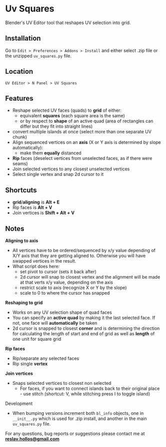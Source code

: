 Uv Squares
==
Blender's UV Editor tool that reshapes UV selection into grid.

Installation
--
Go to `Edit > Preferences > Addons > Install` and either select .zip file or the unzipped `uv_squares.py` file.

Location
--
`UV Editor > N Panel > UV Squares`

Features
--
* Reshape selected UV faces (quads) to **grid** of either:
    * equivalent **squares** (each square area is the same)
    * or by respect to **shape** of an active quad (area of rectangles can differ but they fit into straight lines)
* convert multiple islands at once (select more than one separate UV chunk)
* Align sequenced vertices on an **axis** (X or Y axis is determined by slope automatically):
    * make them **equally** distanced
* **Rip** faces (deselect vertices from unselected faces, as if there were seams)
* Join selected vertices to any closest unselected vertices
* Select single vertex and snap 2d cursor to it

Shortcuts
--
* **grid**/**aligning** is **Alt + E** 
* Rip faces is **Alt + V**
* Join vertices is **Shift + Alt + V**

Notes
--
**Aligning to axis**
* All vertices have to be ordered/sequenced by x/y value depending of X/Y axis that they are getting aligned to. Otherwise you will have swapped vertices in the result.
* What script does here:
    * set pivot to cursor (sets it back after)
    * 2d cursor will snap to closest vertex and the alignment will be made at that verts x/y value, depending on the axis
    * restrict scale to axis (recognize X or Y by the slope) 
    * scale to 0 to where the cursor has snapped
    
**Reshaping to grid**
* Works on any UV selection shape of quad faces
* You can specify an **active quad** by making it the last selected face. If not, one face will **automatically** be taken
* 2d cursor is snapped to closest **corner** and is determining the direction for calculating the length of start and end of grid as well as **length** of one unit for square grid

**Rip faces**
* Rip/separate any selected faces
* Rip single **vertex**

**Join vertices**
* Snaps selected vertices to closest non selected
    * For faces, if you want to connect islands back to their original place - use stitch (shortcut: V, while stitching press I to toggle island)

Development
* When bumping versions increment both `bl_info` objects, one in `__init__.py` which is used for .zip install, and another in the main `uv_squares.py` file.

For any questions, bug reports or suggestions please contact me at **reslav.hollos@gmail.com**
